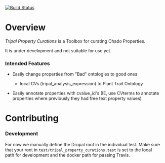 [![Build Status](https://travis-ci.org/statonlab/tripal_property_curations.svg?branch=master)](https://travis-ci.org/statonlab/tripal_property_curations)

# Overview

*Tripal Property Curations* is a Toolbox for curating Chado Properties.

It is under development and not suitable for use yet.


### Intended Features

* Easily change properties from "Bad" ontologies to good ones 
  - local CVs (tripal_analysis_expression) to Plant Trait Ontology
  
* Easily annotate properties with cvalue_id's (IE, use CVterms to annotate properties where previously they had free text property values)


# Contributing

### Development

For now we manually define the Drupal root in the individual test.  Make sure that your root in `test/tripal_property_curations.test` is set to the local path for development and the docker path for passing Travis.